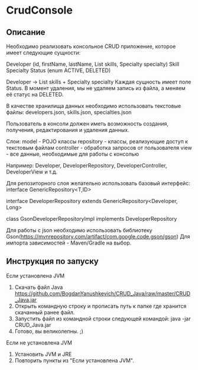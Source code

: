 # CrudConsole

## Описание

Необходимо реализовать консольное CRUD приложение, которое имеет следующие сущности: 

Developer (id, firstName, lastName, List<Skill> skills, Specialty specialty)
Skill
Specialty
Status (enum ACTIVE, DELETED)

Developer -> List<Skill> skills + Specialty specialty
Каждая сущность имеет поле Status. В момент удаления, мы не удаляем запись из файла, а меняем её статус на DELETED.

В качестве хранилища данных необходимо использовать текстовые файлы:
developers.json, skills.json, specialties.json

Пользователь в консоли должен иметь возможность создания, получения, редактирования и удаления данных.

Слои:
model - POJO клаcсы
repository - классы, реализующие доступ к текстовым файлам
controller - обработка запросов от пользователя
view - все данные, необходимые для работы с консолью



Например: Developer, DeveloperRepository, DeveloperController, DeveloperView и т.д.


Для репозиторного слоя желательно использовать базовый интерфейс:
interface GenericRepository<T,ID>

interface DeveloperRepository extends GenericRepository<Developer, Long>

class GsonDeveloperRepositoryImpl implements DeveloperRepository

Для работы с json необходимо использовать библиотеку Gson(https://mvnrepository.com/artifact/com.google.code.gson/gson)
Для импорта зависимостей - Maven/Gradle на выбор.
  
  ## Инструкция по запуску 
  Если установлена JVM
  1) Скачать файл Java https://github.com/BogdanYanushkevich/CRUD_Java/raw/master/CRUD_Java.jar
  2) Открыть командную строку и прописать путь к папке где хранится скачанный ранее файл.
  3) Запустить файл из командной строки следующей командой: java -jar CRUD_Java.jar
  4) Готово, вы великолепны. ;)

  Если не установлена JVM
  1) Установить JVM и JRE
  2) Повторить пункты из "Если установлена JVM".
